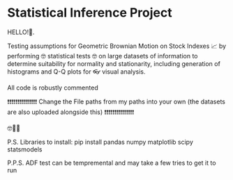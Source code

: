 # Statistical Inference Project

HELLO!👋. 

Testing assumptions for Geometric Brownian Motion on Stock Indexes 📈  by performing 🤓  statistical tests 🤓  on large datasets of information to determine suitability for normality and stationarity, including generation of histograms and Q-Q plots for  👓 visual analysis. 

All code is robustly commented


❗❗❗❗❗❗❗❗❗❗❗❗❗❗❗
Change the File paths from my paths into your own (the datasets are also uploaded alongside this)
❗❗❗❗❗❗❗❗❗❗❗❗❗❗❗

🤓👍🏽 


P.S. Libraries to install: 
pip install pandas numpy matplotlib scipy statsmodels 


P.P.S. 
ADF test can be tempremental and may take a few tries to get it to run
